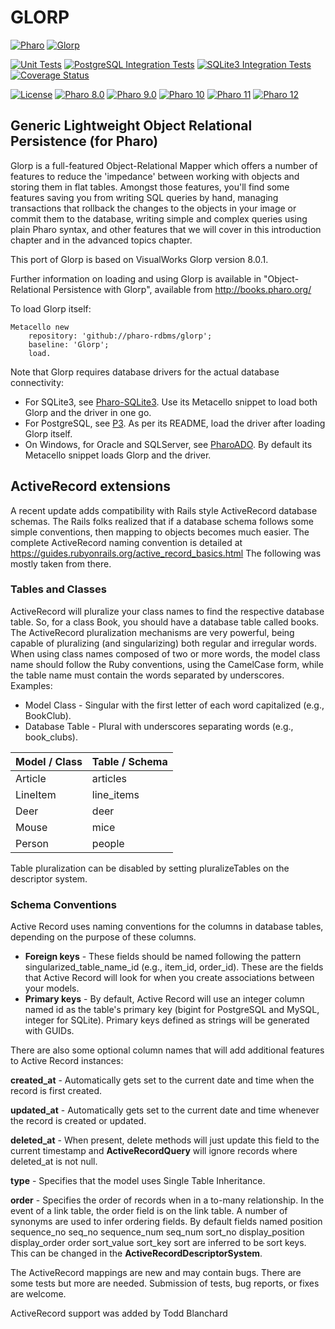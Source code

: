 # GLORP
[![Pharo](https://img.shields.io/static/v1?style=for-the-badge&message=Pharo&color=3297d4&logo=Harbor&logoColor=FFFFFF&label=)](https://www.pharo.org) 
[![Glorp](https://img.shields.io/static/v1?style=for-the-badge&message=Glorp&color=044a64&logo=amazondynamodb&logoColor=FFFFFF&label=)](https://glorp.org)

[![Unit Tests](https://github.com/pharo-rdbms/glorp/actions/workflows/unit-tests.yml/badge.svg)](https://github.com/pharo-rdbms/glorp/actions/workflows/unit-tests.yml)
[![PostgreSQL Integration Tests](https://github.com/pharo-rdbms/glorp/actions/workflows/postgreSQL-integration-tests.yml/badge.svg)](https://github.com/pharo-rdbms/glorp/actions/workflows/postgreSQL-integration-tests.yml)
[![SQLite3 Integration Tests](https://github.com/pharo-rdbms/glorp/actions/workflows/sqlite3-integration-tests.yml/badge.svg)](https://github.com/pharo-rdbms/glorp/actions/workflows/sqlite3-integration-tests.yml)
[![Coverage Status](https://codecov.io/github/pharo-rdbms/glorp/coverage.svg?branch=master)](https://codecov.io/gh/pharo-rdbms/glorp/branch/master)

[![License](https://img.shields.io/badge/License-MIT-blue.svg)](LICENSE)
[![Pharo 8.0](https://img.shields.io/badge/Pharo-8.0-informational)](https://pharo.org)
[![Pharo 9.0](https://img.shields.io/badge/Pharo-9.0-informational)](https://pharo.org)
[![Pharo 10](https://img.shields.io/badge/Pharo-10-informational)](https://pharo.org)
[![Pharo 11](https://img.shields.io/badge/Pharo-11-informational)](https://pharo.org)
[![Pharo 12](https://img.shields.io/badge/Pharo-12-informational)](https://pharo.org)

## Generic Lightweight Object Relational Persistence (for Pharo)

Glorp is a full-featured Object-Relational Mapper which offers a number of features to reduce the 'impedance' between working with objects and storing them in flat tables. Amongst those features, you'll find some features saving you from writing SQL queries by hand, managing transactions that rollback the changes to the objects in your image or commit them to the database, writing simple and complex queries using plain Pharo syntax, and other features that we will cover in this introduction chapter and in the advanced topics chapter.

This port of Glorp is based on VisualWorks Glorp version 8.0.1.

Further information on loading and using Glorp is available in "Object-Relational Persistence with Glorp", available from http://books.pharo.org/

To load Glorp itself:

```smalltalk
Metacello new
	repository: 'github://pharo-rdbms/glorp';
	baseline: 'Glorp';
	load.
```

Note that Glorp requires database drivers for the actual database connectivity:
- For SQLite3, see [Pharo-SQLite3](https://github.com/pharo-rdbms/Pharo-SQLite3). Use its Metacello snippet to load both Glorp and the driver in one go.
- For PostgreSQL, see [P3](https://github.com/svenvc/P3). As per its README, load the driver after loading Glorp itself.
- On Windows, for Oracle and SQLServer, see [PharoADO](https://github.com/eftomi/PharoADO). By default its Metacello snippet loads Glorp and the driver.  

## ActiveRecord extensions

A recent update adds compatibility with Rails style ActiveRecord database schemas.  The Rails folks realized that if a database schema follows some simple conventions, then mapping to objects becomes much easier.  The complete ActiveRecord naming convention is detailed at https://guides.rubyonrails.org/active_record_basics.html The following was mostly taken from there.

### Tables and Classes

ActiveRecord will pluralize your class names to find the respective database table. So, for a class Book, you should have a database table called books. The ActiveRecord pluralization mechanisms are very powerful, being capable of pluralizing (and singularizing) both regular and irregular words. When using class names composed of two or more words, the model class name should follow the Ruby conventions, using the CamelCase form, while the table name must contain the words separated by underscores. Examples:

* Model Class - Singular with the first letter of each word capitalized (e.g., BookClub).
* Database Table - Plural with underscores separating words (e.g., book_clubs).

| Model / Class  |  Table / Schema |
|----------------- |--------------------|
| Article  |  articles |
| LineItem |   line_items |
| Deer  |  deer |
| Mouse  |  mice |
| Person |   people |

Table pluralization can be disabled by setting pluralizeTables on the descriptor system.

### Schema Conventions
Active Record uses naming conventions for the columns in database tables, depending on the purpose of these columns.

* **Foreign keys** - These fields should be named following the pattern singularized_table_name_id (e.g., item_id, order_id). These are the fields that Active Record will look for when you create associations between your models.
* **Primary keys** - By default, Active Record will use an integer column named id as the table's primary key (bigint for PostgreSQL and MySQL, integer for SQLite). Primary keys defined as strings will be generated with GUIDs.

There are also some optional column names that will add additional features to Active Record instances:

**created_at** - Automatically gets set to the current date and time when the record is first created.

**updated_at** - Automatically gets set to the current date and time whenever the record is created or updated.

**deleted_at** - When present, delete methods will just update this field to the current timestamp and **ActiveRecordQuery** will ignore records where deleted_at is not null.

**type** - Specifies that the model uses Single Table Inheritance.

**order** - Specifies the order of records when in a to-many relationship.  In the event of a link table, the order field is on the link table.  A number of synonyms are used to infer ordering fields.  By default fields named position sequence_no seq_no sequence_num seq_num sort_no display_position display_order order sort_value sort_key sort are inferred to be sort keys.  This can be changed in the **ActiveRecordDescriptorSystem**.

The ActiveRecord mappings are new and may contain bugs.  There are some tests but more are needed. Submission of tests, bug reports, or fixes are welcome.  

ActiveRecord support was added by Todd Blanchard
